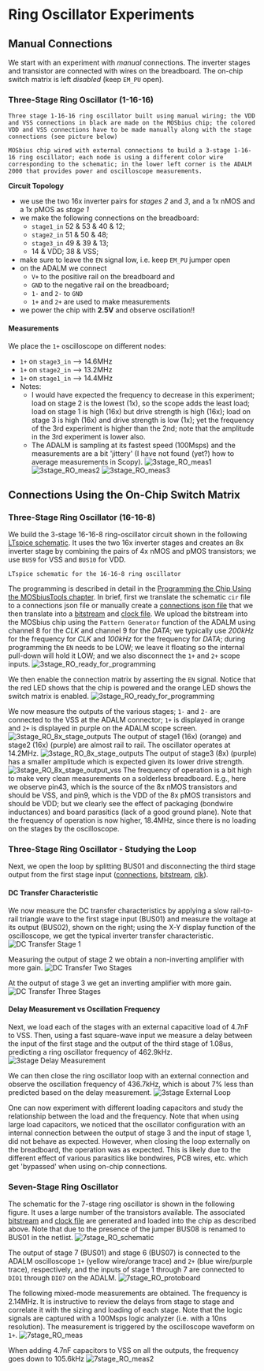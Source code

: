 # Ring Oscillator Experiments
## Manual Connections
We start with an experiment with *manual* connections. The inverter stages and transistor are connected with wires on the breadboard. The on-chip switch matrix is left *disabled* (keep `EM_PU` open). 

### Three-Stage Ring Oscillator (1-16-16)

```{figure} img/3stage_RO_1x_schematic_c.png
Three stage 1-16-16 ring oscillator built using manual wiring; the VDD and VSS connections in black are made on the MOSbius chip; the colored VDD and VSS connections have to be made manually along with the stage connections (see picture below)
```

```{figure} img/3stage_RO_manual_setup.jpeg
MOSbius chip wired with external connections to build a 3-stage 1-16-16 ring oscillator; each node is using a different color wire corresponding to the schematic; in the lower left corner is the ADALM 2000 that provides power and oscilloscope measurements.
```


**Circuit Topology**
- we use the two 16x inverter pairs for *stages 2* and *3*, and a 1x nMOS and a 1x pMOS as *stage 1*
- we make the following connections on the breadboard:
    - `stage1_in` 52 & 53 & 40 & 12; 
    - `stage2_in` 51 & 50 & 48; 
    - `stage3_in` 49 & 39 & 13; 
    - 14 & VDD; 38 & VSS; 
- make sure to leave the `EN` signal low, i.e. keep `EM_PU` jumper open
- on the ADALM we connect 
    - `V+` to the positive rail on the breadboard and 
    - `GND` to the negative rail on the breadboard; 
    - `1-` and `2-` to `GND`
    - `1+` and `2+` are used to make measurements
- we power the chip with **2.5V** and observe oscillation!!
#### Measurements
We place the `1+` oscilloscope on different nodes:
- `1+` on `stage3_in` --> 14.6MHz
- `1+` on `stage2_in` --> 13.2MHz
- `1+` on `stage1_in` --> 14.4MHz 
- Notes: 
    - I would have expected the frequency to decrease in this experiment; load on stage 2 is the lowest (1x), so the scope adds the least load; load on stage 1 is high (16x) but drive strength is high (16x); load on stage 3 is high (16x) and drive strength is low (1x); yet the frequency of the 3rd experiment is higher than the 2nd; note that the amplitude in the 3rd experiment is lower also. 
    - The ADALM is sampling at its fastest speed (100Msps) and the measurements are a bit 'jittery' (I have not found (yet?) how to average measurements in Scopy). 
![3stage_RO_meas1](img/3stage_RO_manual_meas1.png)
![3stage_RO_meas2](img/3stage_RO_manual_meas2.png)
![3stage_RO_meas3](img/3stage_RO_manual_meas3.png)

## Connections Using the On-Chip Switch Matrix

### Three-Stage Ring Oscillator (16-16-8)

We build the 3-stage 16-16-8 ring-oscillator circuit shown in the following [LTspice schematic](sim/3stage_RO_16_16_8.zip). It uses the two 16x inverter stages and creates an 8x inverter stage by combining the pairs of 4x nMOS and pMOS transistors; we use `BUS9` for VSS and `BUS10` for VDD.
```{figure} ./img/3stage_RO_8x.png
LTspice schematic for the 16-16-8 ring oscillator
```

The programming is described in detail in the [Programming the Chip Using the MOSbiusTools chapter](../5_sw_support/MOSbiusTools.md). In brief, first we translate the schematic `cir` file to a connections json file or manually create a [connections json file](./img/connections_3stage_RO_8x_vdd_10_vss_9.json) that we then translate into a [bitstream](img/3stage_RO_8x_vdd_10_vss_9.txt) and [clock file](img/3stage_RO_8x_vdd_10_vss_9_clk.txt). We upload the bitstream into the MOSbius chip using the `Pattern Generator` function of the ADALM using channel 8 for the *CLK* and channel 9 for the *DATA*; we typically use *200kHz* for the frequency for *CLK* and *100kHz* for the frequency for *DATA*; during programming the `EN` needs to be LOW; we leave it floating so the internal pull-down will hold it LOW; and we also disconnect the `1+` and `2+` scope inputs. 
![3stage_RO_ready_for_programming](img/3stage_RO_8x_ready_for_programming.jpeg)

We then enable the connection matrix by asserting the `EN` signal. Notice that the red LED shows that the chip is powered and the orange LED shows the switch matrix is enabled.
![3stage_RO_ready_for_programming](img/3stage_RO_8x_in_operation.jpeg)


We now measure the outputs of the various stages; `1-` and `2-` are connected to the VSS at the ADALM connector; `1+` is displayed in orange and `2+` is displayed in purple on the ADALM scope screen. 
![3stage_RO_8x_stage_outputs](img/3stage_RO_8x_stage1o_stage2o.png)
The output of stage1 (16x) (orange) and stage2 (16x) (purple) are almost rail to rail. The oscillator operates at 14.2MHz. 
![3stage_RO_8x_stage_outputs](img/3stage_RO_8x_stage1o_stage3o.png)
The output of stage3 (8x) (purple) has a smaller amplitude which is expected given its lower drive strength. 
![3stage_RO_8x_stage_output_vss](img/3stage_RO_8x_vss_pin43_vdd_pin9.png)
The frequency of operation is a bit high to make very clean measurements on a solderless breadboard. E.g., here we observe pin43, which is the source of the 8x nMOS transistors and should be VSS, and pin9, which is the VDD of the 8x pMOS transistors and should be VDD; but we clearly see the effect of packaging (bondwire inductances) and board parasitics (lack of a good ground plane). Note that the frequency of operation is now higher, 18.4MHz, since there is no loading on the stages by the oscilloscope. 

### Three-Stage Ring Oscillator - Studying the Loop

Next, we open the loop by splitting BUS01 and disconnecting the third stage output from the first stage input ([connections](./img/connections_3stage_RO_8x_vdd_10_vss_9_open_loop.json), [bitstream](./img/3stage_RO_open_loop.txt), [clk](./img/3stage_RO_open_loop_clk.txt)).

#### DC Transfer Characteristic
We now measure the DC transfer characteristics by applying a slow rail-to-rail triangle wave to the first stage input (BUS01) and measure the voltage at its output (BUS02), shown on the right; using the X-Y display function of the oscilloscope, we get the typical inverter transfer characteristic. 
![DC Transfer Stage 1](./img/3stage_RO_8x_vdd_10_vss_9_open_loop_4n7_dc_stage1i_stage1o.png)

Measuring the output of stage 2 we obtain a non-inverting amplifier with more gain. 
![DC Transfer Two Stages](./img/3stage_RO_8x_vdd_10_vss_9_open_loop_4n7_dc_stage1i_stage2o.png)

At the output of stage 3 we get an inverting amplifier with more gain. 
![DC Transfer Three Stages](./img/3stage_RO_8x_vdd_10_vss_9_open_loop_4n7_dc_stage1i_stage3o.png)

#### Delay Measurement vs Oscillation Frequency
Next, we load each of the stages with an external capacitive load of 4.7nF to VSS. Then, using a fast square-wave input we measure a delay between the input of the first stage and the output of the third stage of 1.08us, predicting a ring oscillator frequency of 462.9kHz. 
![3stage Delay Measurement](./img/3stage_RO_8x_vdd_10_vss_9_open_loop_4n7_delay_stage1i_stage3o.png)

We can then close the ring oscillator loop with an external connection and observe the oscillation frequency of 436.7kHz, which is about 7% less than predicted based on the delay measurement. 
![3stage External Loop](./img/3stage_RO_8x_vdd_10_vss_9_ext_loop_4n7_stage1o_stage3o.png)

One can now experiment with different loading capacitors and study the relationship between the load and the frequency. Note that when using large load capacitors, we noticed that the oscillator configuration with an internal connection between the output of stage 3 and the input of stage 1, did not behave as expected. However, when closing the loop externally on the breadboard, the operation was as expected. This is likely due to the different effect of various parasitics like bondwires, PCB wires, etc. which get 'bypassed' when using on-chip connections. 

### Seven-Stage Ring Oscillator

The schematic for the 7-stage ring oscillator is shown in the following figure. It uses a large number of the transistors available. The associated [bitstream](./img/7stage_RO_bitstream.txt) and [clock file](./img/7stage_RO_bitstream_clk.txt) are generated and loaded into the chip as described above. Note that due to the presence of the jumper BUS08 is renamed to BUS01 in the netlist. 
![7stage_RO_schematic](./img/7stage_RO_schematic_v2.png)

The output of stage 7 (BUS01) and stage 6 (BUS07) is connected to the ADALM oscilloscope `1+` (yellow wire/orange trace) and `2+` (blue wire/purple trace), respectively, and the inputs of stage 1 through 7 are connected to `DIO1` through `DIO7` on the ADALM. 
![7stage_RO_protoboard](./img/7stage_RO_protoboard.jpeg)

The following mixed-mode measurements are obtained. The frequency is 2.14MHz. It is instructive to review the delays from stage to stage and correlate it with the sizing and loading of each stage. Note that the logic signals are captured with a 100Msps logic analyzer (i.e. with a 10ns resolution). The measurement is triggered by the oscilloscope waveform on `1+`. 
![7stage_RO_meas](./img/7stage_RO_mixed_signal_meas.png)

When adding 4.7nF capacitors to VSS on all the outputs, the frequency goes down to 105.6kHz 
![7stage_RO_meas2](./img/7stage_RO_mixed_signal_meas_4n7.png)







